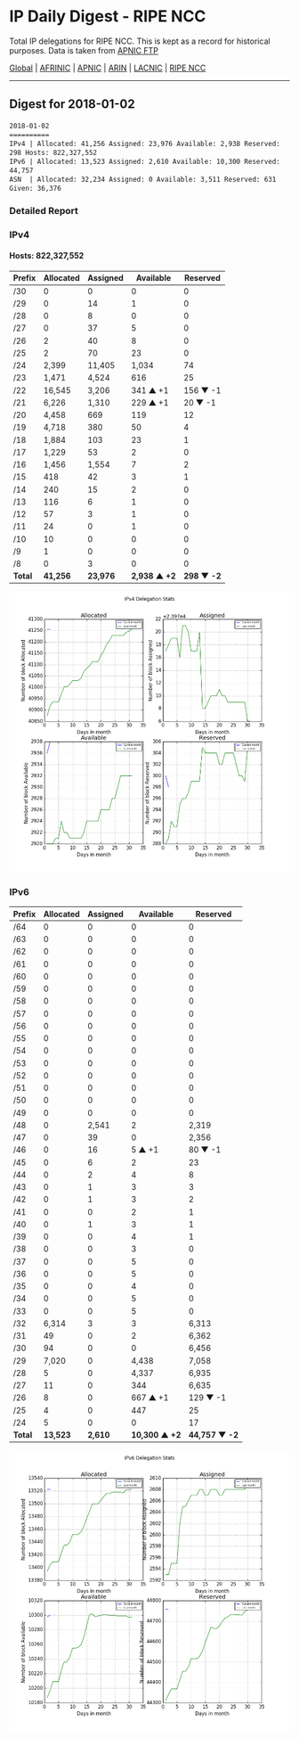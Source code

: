 # IP Daily Digest - RIPE NCC

Total IP delegations for RIPE NCC. This is kept as a record for historical purposes. Data is taken from [APNIC FTP](https://ftp.apnic.net/)

[Global](https://github.com/csmets/IP-Daily-Digest) | [AFRINIC](https://github.com/csmets/IP-Daily-Digest/tree/master/archives/AFRINIC) | [APNIC](https://github.com/csmets/IP-Daily-Digest/tree/master/archives/APNIC) | [ARIN](https://github.com/csmets/IP-Daily-Digest/tree/master/archives/ARIN) | [LACNIC](https://github.com/csmets/IP-Daily-Digest/tree/master/archives/LACNIC) | [RIPE NCC](https://github.com/csmets/IP-Daily-Digest/tree/master/archives/RIPE_NCC)

---

## Digest for 2018-01-02
```
2018-01-02
==========
IPv4 | Allocated: 41,256 Assigned: 23,976 Available: 2,938 Reserved: 298 Hosts: 822,327,552
IPv6 | Allocated: 13,523 Assigned: 2,610 Available: 10,300 Reserved: 44,757
ASN  | Allocated: 32,234 Assigned: 0 Available: 3,511 Reserved: 631 Given: 36,376
```

### Detailed Report

### IPv4

#### Hosts: **822,327,552**

| Prefix | Allocated | Assigned | Available | Reserved |
| ----- | ----- | ----- | ----- | ----- |
| /30 | 0 | 0 | 0 | 0 |
| /29 | 0 | 14 | 1 | 0 |
| /28 | 0 | 8 | 0 | 0 |
| /27 | 0 | 37 | 5 | 0 |
| /26 | 2 | 40 | 8 | 0 |
| /25 | 2 | 70 | 23 | 0 |
| /24 | 2,399 | 11,405 | 1,034 | 74 |
| /23 | 1,471 | 4,524 | 616 | 25 |
| /22 | 16,545 | 3,206 | 341 ▲ +1 | 156 ▼ -1 |
| /21 | 6,226 | 1,310 | 229 ▲ +1 | 20 ▼ -1 |
| /20 | 4,458 | 669 | 119 | 12 |
| /19 | 4,718 | 380 | 50 | 4 |
| /18 | 1,884 | 103 | 23 | 1 |
| /17 | 1,229 | 53 | 2 | 0 |
| /16 | 1,456 | 1,554 | 7 | 2 |
| /15 | 418 | 42 | 3 | 1 |
| /14 | 240 | 15 | 2 | 0 |
| /13 | 116 | 6 | 1 | 0 |
| /12 | 57 | 3 | 1 | 0 |
| /11 | 24 | 0 | 1 | 0 |
| /10 | 10 | 0 | 0 | 0 |
| /9 | 1 | 0 | 0 | 0 |
| /8 | 0 | 3 | 0 | 0 |
| **Total** | **41,256** | **23,976** | **2,938 ▲ +2** | **298 ▼ -2** |

![ipv4-stats](ipv4-figure.png)

### IPv6

| Prefix | Allocated | Assigned | Available | Reserved |
| ----- | ----- | ----- | ----- | ----- |
| /64 | 0 | 0 | 0 | 0 |
| /63 | 0 | 0 | 0 | 0 |
| /62 | 0 | 0 | 0 | 0 |
| /61 | 0 | 0 | 0 | 0 |
| /60 | 0 | 0 | 0 | 0 |
| /59 | 0 | 0 | 0 | 0 |
| /58 | 0 | 0 | 0 | 0 |
| /57 | 0 | 0 | 0 | 0 |
| /56 | 0 | 0 | 0 | 0 |
| /55 | 0 | 0 | 0 | 0 |
| /54 | 0 | 0 | 0 | 0 |
| /53 | 0 | 0 | 0 | 0 |
| /52 | 0 | 0 | 0 | 0 |
| /51 | 0 | 0 | 0 | 0 |
| /50 | 0 | 0 | 0 | 0 |
| /49 | 0 | 0 | 0 | 0 |
| /48 | 0 | 2,541 | 2 | 2,319 |
| /47 | 0 | 39 | 0 | 2,356 |
| /46 | 0 | 16 | 5 ▲ +1 | 80 ▼ -1 |
| /45 | 0 | 6 | 2 | 23 |
| /44 | 0 | 2 | 4 | 8 |
| /43 | 0 | 1 | 3 | 3 |
| /42 | 0 | 1 | 3 | 2 |
| /41 | 0 | 0 | 2 | 1 |
| /40 | 0 | 1 | 3 | 1 |
| /39 | 0 | 0 | 4 | 1 |
| /38 | 0 | 0 | 3 | 0 |
| /37 | 0 | 0 | 5 | 0 |
| /36 | 0 | 0 | 5 | 0 |
| /35 | 0 | 0 | 4 | 0 |
| /34 | 0 | 0 | 5 | 0 |
| /33 | 0 | 0 | 5 | 0 |
| /32 | 6,314 | 3 | 3 | 6,313 |
| /31 | 49 | 0 | 2 | 6,362 |
| /30 | 94 | 0 | 0 | 6,456 |
| /29 | 7,020 | 0 | 4,438 | 7,058 |
| /28 | 5 | 0 | 4,337 | 6,935 |
| /27 | 11 | 0 | 344 | 6,635 |
| /26 | 8 | 0 | 667 ▲ +1 | 129 ▼ -1 |
| /25 | 4 | 0 | 447 | 25 |
| /24 | 5 | 0 | 0 | 17 |
| **Total** | **13,523** | **2,610** | **10,300 ▲ +2** | **44,757 ▼ -2** |

![ipv6-stats](ipv6-figure.png)